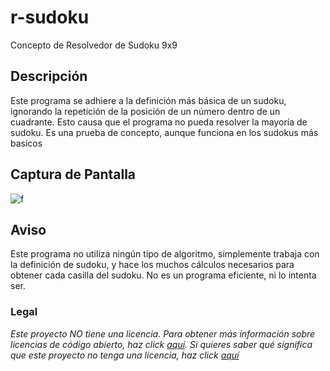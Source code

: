 # r-sudoku
Concepto de Resolvedor de Sudoku 9x9
## Descripción
Este programa se adhiere a la definición más básica de un sudoku, ignorando la repetición de la posición de un número dentro de un cuadrante. Esto causa que el programa no pueda resolver la mayoría de sudoku. Es una prueba de concepto, aunque funciona en los sudokus más basicos
## Captura de Pantalla
![f](https://i.imgur.com/2W7vDtg.png)
## Aviso
Este programa no utiliza ningún tipo de algoritmo, simplemente trabaja con la definición de sudoku, y hace los muchos cálculos necesarios para obtener cada casilla del sudoku. No es un programa eficiente, ni lo intenta ser.
### Legal
*Este proyecto NO tiene una licencia. Para obtener más información sobre licencias de código abierto, haz click [aquí](https://opensource.org/faq). Si quieres saber qué significa que este proyecto no tenga una licencia, haz click [aquí](https://choosealicense.com/no-permission/)*
